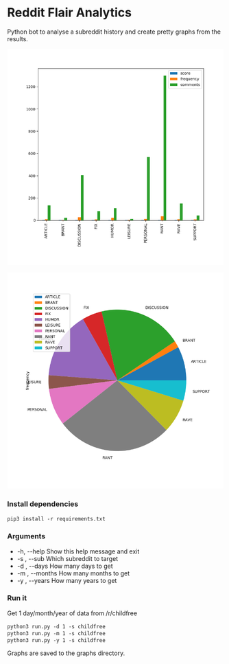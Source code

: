 # Reddit Flair Analytics

Python bot to analyse a subreddit history and create pretty graphs from the results.

![](graphs/childfree-bar.png)

![](graphs/childfree-frequency-pie.png)

### Install dependencies

    pip3 install -r requirements.txt

### Arguments

* -h, --help            Show this help message and exit
* -s , --sub            Which subreddit to target
* -d , --days           How many days to get
* -m , --months         How many months to get
* -y , --years          How many years to get

### Run it

Get 1 day/month/year of data from /r/childfree

    python3 run.py -d 1 -s childfree
    python3 run.py -m 1 -s childfree
    python3 run.py -y 1 -s childfree

Graphs are saved to the graphs directory.
